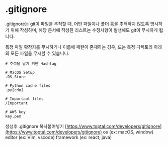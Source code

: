# .gitignore

.gitignore는 git이 파일을 추적할 때, 어떤 파일이나 폴더 등을 추적하지 않도록 명시하기 위해 작성하며, 해당 문서에 작성된 리스트는 수정사항이 발생해도 git이 무시하게 됩니다.

특정 파일 확장자를 무시하거나 이름에 패턴이 존재하는 경우, 또는 특정 디렉토리 아래의 모든 파일을 무시할 수 있습니다.

```
# 주석을 달기 위한 Hashtag

# MacOS Setup
.DS_Store

# Python cache files
.py[cdo]

# Important files
/Important

# AWS key
key.pem
```

생성후 .gitignore 복사붙여넣기
[https://www.toptal.com/developers/gitignore](https://www.toptal.com/developers/gitignore)
os (ex: macOS, window)
editor (ex: Vim, vscode)
framework (ex: react, java)
